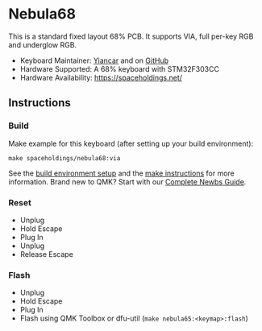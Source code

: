 # Nebula68

This is a standard fixed layout 68% PCB. It supports VIA, full per-key RGB and underglow RGB.

* Keyboard Maintainer: [Yiancar](http://yiancar-designs.com/) and on [GitHub](https://github.com/yiancar)
* Hardware Supported: A 68% keyboard with STM32F303CC
* Hardware Availability: https://spaceholdings.net/

## Instructions

### Build

Make example for this keyboard (after setting up your build environment):

    make spaceholdings/nebula68:via

See the [build environment setup](https://docs.qmk.fm/#/getting_started_build_tools) and the [make instructions](https://docs.qmk.fm/#/getting_started_make_guide) for more information. Brand new to QMK? Start with our [Complete Newbs Guide](https://docs.qmk.fm/#/newbs).

### Reset

- Unplug
- Hold Escape
- Plug In
- Unplug
- Release Escape

### Flash

- Unplug
- Hold Escape
- Plug In
- Flash using QMK Toolbox or dfu-util (`make nebula65:<keymap>:flash`)
